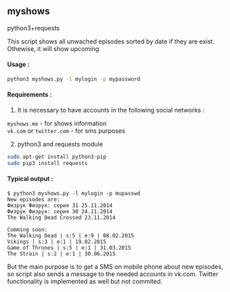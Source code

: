 ## myshows

python3+requests

This script shows all unwached episodes sorted by date if they are exist. Othewise, it will show upcoming 

#### Usage :

```bash
python3 myshows.py -l mylogin -p mypassword
```

#### Requirements :
1) It is necessary to have accounts in the following social networks :

`myshows.me` - for shows information <br>
`vk.com`  or `twitter.com` - for sms purposes

2) python3 and requests module

```bash
sudo apt-get install python3-pip
sudo pip3 install requests
```

#### Typical output :
```
$ python3 myshows.py -l mylogin -p mupasswd
New episodes are:
Физрук Физрук: серия 31 25.11.2014
Физрук Физрук: серия 30 24.11.2014
The Walking Dead Crossed 23.11.2014

Comming soon:
The Walking Dead | s:5 | e:9 | 08.02.2015
Vikings | s:3 | e:1 | 19.02.2015
Game of Thrones | s:5 | e:1 | 31.03.2015
The Strain | s:2 | e:1 | 30.06.2015

```

But the main purpose is to get a SMS on mobile phone about new episodes, so script also sends a message to the needed accounts in vk.com. 
Twitter functionality is implemented as well but not commited.

